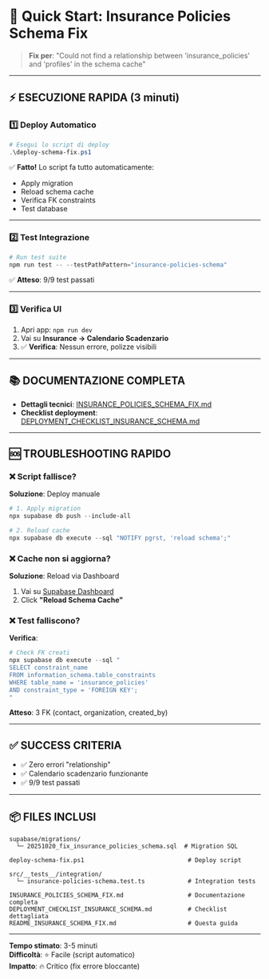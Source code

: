 # 🚀 Quick Start: Insurance Policies Schema Fix

> **Fix per**: "Could not find a relationship between 'insurance_policies' and 'profiles' in the schema cache"

---

## ⚡ ESECUZIONE RAPIDA (3 minuti)

### 1️⃣ Deploy Automatico

```powershell
# Esegui lo script di deploy
.\deploy-schema-fix.ps1
```

✅ **Fatto!** Lo script fa tutto automaticamente:
- Apply migration
- Reload schema cache
- Verifica FK constraints
- Test database

---

### 2️⃣ Test Integrazione

```powershell
# Run test suite
npm run test -- --testPathPattern="insurance-policies-schema"
```

✅ **Atteso**: 9/9 test passati

---

### 3️⃣ Verifica UI

1. Apri app: `npm run dev`
2. Vai su **Insurance → Calendario Scadenzario**
3. ✅ **Verifica**: Nessun errore, polizze visibili

---

## 📚 DOCUMENTAZIONE COMPLETA

- **Dettagli tecnici**: [INSURANCE_POLICIES_SCHEMA_FIX.md](./INSURANCE_POLICIES_SCHEMA_FIX.md)
- **Checklist deployment**: [DEPLOYMENT_CHECKLIST_INSURANCE_SCHEMA.md](./DEPLOYMENT_CHECKLIST_INSURANCE_SCHEMA.md)

---

## 🆘 TROUBLESHOOTING RAPIDO

### ❌ Script fallisce?

**Soluzione**: Deploy manuale

```powershell
# 1. Apply migration
npx supabase db push --include-all

# 2. Reload cache
npx supabase db execute --sql "NOTIFY pgrst, 'reload schema';"
```

### ❌ Cache non si aggiorna?

**Soluzione**: Reload via Dashboard

1. Vai su [Supabase Dashboard](https://supabase.com/dashboard/project/qjtaqrlpronohgpfdxsi/settings/api)
2. Click **"Reload Schema Cache"**

### ❌ Test falliscono?

**Verifica**:
```powershell
# Check FK creati
npx supabase db execute --sql "
SELECT constraint_name 
FROM information_schema.table_constraints 
WHERE table_name = 'insurance_policies' 
AND constraint_type = 'FOREIGN KEY';
"
```

**Atteso**: 3 FK (contact, organization, created_by)

---

## ✅ SUCCESS CRITERIA

- ✅ Zero errori "relationship"
- ✅ Calendario scadenzario funzionante
- ✅ 9/9 test passati

---

## 📦 FILES INCLUSI

```
supabase/migrations/
  └─ 20251020_fix_insurance_policies_schema.sql  # Migration SQL

deploy-schema-fix.ps1                             # Deploy script

src/__tests__/integration/
  └─ insurance-policies-schema.test.ts            # Integration tests

INSURANCE_POLICIES_SCHEMA_FIX.md                  # Documentazione completa
DEPLOYMENT_CHECKLIST_INSURANCE_SCHEMA.md          # Checklist dettagliata
README_INSURANCE_SCHEMA_FIX.md                    # Questa guida
```

---

**Tempo stimato**: 3-5 minuti  
**Difficoltà**: ⭐ Facile (script automatico)  
**Impatto**: 🔥 Critico (fix errore bloccante)
